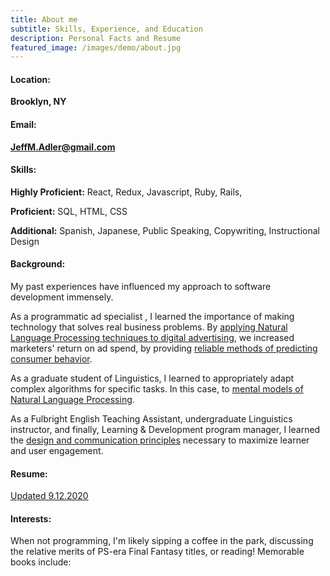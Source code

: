 ```yaml
---
title: About me
subtitle: Skills, Experience, and Education
description: Personal Facts and Resume
featured_image: /images/demo/about.jpg
---
```

<h4>Location:</h4> 

<strong>Brooklyn, NY</strong> 

<h4>Email:</h4> 

<strong>JeffM.Adler@gmail.com</strong> 

<h4>Skills:</h4>

<strong>Highly Proficient:</strong> React, Redux, Javascript, Ruby, Rails, 

<strong>Proficient:</strong>  SQL, HTML, CSS

<strong>Additional:</strong>  Spanish, Japanese, Public Speaking, Copywriting, Instructional Design

<h4>Background:</h4>
My past experiences have influenced my approach to software development immensely.

As a programmatic ad specialist , I learned the importance of making technology that solves real business problems. By <a href="https://news.semasio.com/market-to-customers-in-their-own-words">applying Natural Language Processing techniques to digital advertising</a>,
we increased marketers' return on ad spend, by providing  <a href="https://news.semasio.com/helping-marketers-in-the-search-for-significance">reliable methods of predicting consumer behavior</a>.

As a graduate student of Linguistics, I learned to appropriately adapt complex algorithms for specific tasks. In this case, to <a href="https://link.springer.com/article/10.1007/s11049-020-09478-8">mental models of Natural Language Processing</a>.

As a Fulbright English Teaching Assistant, undergraduate Linguistics instructor, and finally, Learning & Development program manager, I 
learned the <a href= "https://www.mediamath.com/blog/growing-the-next-generation-of-talent-to-fuel-a-next-generation-digital-marketing-supply-chain/">design and communication principles</a> necessary to maximize learner and user engagement.

<h4>Resume:</h4>

<a id="resume_link" href="https://drive.google.com/file/d/1UgHKQtOIi6QgdseBUWUEq1FluCBfe0rt/view?usp=sharing">Updated 9.12.2020</a>

<h4>Interests:</h4>

When not programming, I'm likely sipping a coffee in the park, discussing the relative merits of PS-era Final Fantasy titles, or reading! Memorable books include:<br><br>

<html>
      <style type="text/css" media="screen">
        .gr_grid_container {
          /* customize grid container div here. eg: width: 500px; */
        }

        .gr_grid_book_container {
          /* customize book cover container div here */
          float: left;
          width: 98px;
          height: 160px;
          padding: 0px 0px;
          overflow: hidden;
        }
      </style>
      <div id="gr_grid_widget_1597597863">
        <!-- Show static html as a placeholder in case js is not enabled - javascript include will override this if things work -->
          <div class="gr_grid_container">
    <div class="gr_grid_book_container"><a title="Good Economics for Hard Times: Better Answers to Our Biggest Problems" rel="nofollow" href="https://www.goodreads.com/book/show/51014619-good-economics-for-hard-times"><img alt="Good Economics for Hard Times: Better Answers to Our Biggest Problems" border="0" src="https://i.gr-assets.com/images/S/compressed.photo.goodreads.com/books/1562348201l/51014619._SX98_SY160_.jpg" /></a></div>
    <div class="gr_grid_book_container"><a title="Range: Why Generalists Triumph in a Specialized World" rel="nofollow" href="https://www.goodreads.com/book/show/44000528-range"><img alt="Range: Why Generalists Triumph in a Specialized World" border="0" src="https://i.gr-assets.com/images/S/compressed.photo.goodreads.com/books/1550048363l/44000528._SX98_.jpg" /></a></div>
    <div class="gr_grid_book_container"><a title="Say Nothing: A True Story of Murder and Memory in Northern Ireland" rel="nofollow" href="https://www.goodreads.com/book/show/49771934-say-nothing"><img alt="Say Nothing: A True Story of Murder and Memory in Northern Ireland" border="0" src="https://i.gr-assets.com/images/S/compressed.photo.goodreads.com/books/1590530965l/49771934._SX98_.jpg" /></a></div>
    <!-- <div class="gr_grid_book_container"><a title="Hillbilly Elegy: A Memoir of a Family and Culture in Crisis" rel="nofollow" href="https://www.goodreads.com/book/show/29890212-hillbilly-elegy"><img alt="Hillbilly Elegy: A Memoir of a Family and Culture in Crisis" border="0" src="https://i.gr-assets.com/images/S/compressed.photo.goodreads.com/books/1460410757l/29890212._SX98_.jpg" /></a></div> -->
    <div class="gr_grid_book_container"><a title="Shoe Dog" rel="nofollow" href="https://www.goodreads.com/book/show/4030991-shoe-dog"><img alt="Shoe Dog" border="0" src="https://i.gr-assets.com/images/S/compressed.photo.goodreads.com/books/1456974900l/4030991._SX98_.jpg" /></a></div>
    <div class="gr_grid_book_container"><a title="Algorithms to Live By: The Computer Science of Human Decisions" rel="nofollow" href="https://www.goodreads.com/book/show/25666050-algorithms-to-live-by"><img alt="Algorithms to Live By: The Computer Science of Human Decisions" border="0" src="https://i.gr-assets.com/images/S/compressed.photo.goodreads.com/books/1454296875l/25666050._SX98_.jpg" /></a></div>
    <div class="gr_grid_book_container"><a title="The Master Algorithm: How the Quest for the Ultimate Learning Machine Will Remake Our World" rel="nofollow" href="https://www.goodreads.com/book/show/26209294-the-master-algorithm"><img alt="The Master Algorithm: How the Quest for the Ultimate Learning Machine Will Remake Our World" border="0" src="https://i.gr-assets.com/images/S/compressed.photo.goodreads.com/books/1441679845l/26209294._SX98_.jpg" /></a></div>
    <div class="gr_grid_book_container"><a title="The Sympathizer" rel="nofollow" href="https://www.goodreads.com/book/show/25228177-the-sympathizer"><img alt="The Sympathizer" border="0" src="https://i.gr-assets.com/images/S/compressed.photo.goodreads.com/books/1430188776l/25228177._SX98_.jpg" /></a></div>
    <div class="gr_grid_book_container"><a title="A Manual for Cleaning Women: Selected Stories" rel="nofollow" href="https://www.goodreads.com/book/show/26045774-a-manual-for-cleaning-women"><img alt="A Manual for Cleaning Women: Selected Stories" border="0" src="https://i.gr-assets.com/images/S/compressed.photo.goodreads.com/books/1440864537l/26045774._SX98_.jpg" /></a></div>
    <div class="gr_grid_book_container"><a title="Zero to One: Notes on Startups, or How to Build the Future" rel="nofollow" href="https://www.goodreads.com/book/show/37653154-zero-to-one"><img alt="Zero to One: Notes on Startups, or How to Build the Future" border="0" src="https://i.gr-assets.com/images/S/compressed.photo.goodreads.com/books/1513956652l/37653154._SX98_.jpg" /></a></div>
    <div class="gr_grid_book_container"><a title="Talk Like TED: The 9 Public-Speaking Secrets of the World's Top Minds" rel="nofollow" href="https://www.goodreads.com/book/show/39968655-talk-like-ted"><img alt="Talk Like TED: The 9 Public-Speaking Secrets of the World's Top Minds" border="0" src="https://i.gr-assets.com/images/S/compressed.photo.goodreads.com/books/1524777512l/39968655._SX98_.jpg" /></a></div>
    <div class="gr_grid_book_container"><a title="Colorless Tsukuru Tazaki and His Years of Pilgrimage" rel="nofollow" href="https://www.goodreads.com/book/show/41022133-colorless-tsukuru-tazaki-and-his-years-of-pilgrimage"><img alt="Colorless Tsukuru Tazaki and His Years of Pilgrimage" border="0" src="https://i.gr-assets.com/images/S/compressed.photo.goodreads.com/books/1533141634l/41022133._SX98_.jpg" /></a></div>
    <div class="gr_grid_book_container"><a title="The Phonological Mind" rel="nofollow" href="https://www.goodreads.com/book/show/25372949-the-phonological-mind"><img alt="The Phonological Mind" border="0" src="https://i.gr-assets.com/images/S/compressed.photo.goodreads.com/books/1429227080l/25372949._SX98_.jpg" /></a></div>
    <div class="gr_grid_book_container"><a title="The Challenger Sale: Taking Control of the Customer Conversation" rel="nofollow" href="https://www.goodreads.com/book/show/18633289-the-challenger-sale"><img alt="The Challenger Sale: Taking Control of the Customer Conversation" border="0" src="https://i.gr-assets.com/images/S/compressed.photo.goodreads.com/books/1384803478l/18633289._SX98_.jpg" /></a></div>
    <div class="gr_grid_book_container"><a title="The Art of Fielding" rel="nofollow" href="https://www.goodreads.com/book/show/11583050-the-art-of-fielding"><img alt="The Art of Fielding" border="0" src="https://i.gr-assets.com/images/S/compressed.photo.goodreads.com/books/1328342921l/11583050._SX98_.jpg" /></a></div>
    <div class="gr_grid_book_container"><a title="The Opium War: Drugs, Dreams and the Making of Modern China" rel="nofollow" href="https://www.goodreads.com/book/show/28601256-the-opium-war"><img alt="The Opium War: Drugs, Dreams and the Making of Modern China" border="0" src="https://i.gr-assets.com/images/S/compressed.photo.goodreads.com/books/1453180929l/28601256._SX98_.jpg" /></a></div>
    <div class="gr_grid_book_container"><a title="Sapiens: A Brief History of Humankind" rel="nofollow" href="https://www.goodreads.com/book/show/20873740-sapiens"><img alt="Sapiens: A Brief History of Humankind" border="0" src="https://i.gr-assets.com/images/S/compressed.photo.goodreads.com/books/1433930311l/20873740._SX98_.jpg" /></a></div>
    <div class="gr_grid_book_container"><a title="Statistics for Linguistics with R: A Practical Introduction" rel="nofollow" href="https://www.goodreads.com/book/show/16238842-statistics-for-linguistics-with-r"><img alt="Statistics for Linguistics with R: A Practical Introduction" border="0" src="https://i.gr-assets.com/images/S/compressed.photo.goodreads.com/books/1381299597l/16238842._SX98_.jpg" /></a></div>
    <div class="gr_grid_book_container"><a title="Refuse to Choose!: Use All of Your Interests, Passions, and Hobbies to Create the Life and Career of Your Dreams" rel="nofollow" href="https://www.goodreads.com/book/show/9836134-refuse-to-choose"><img alt="Refuse to Choose!: Use All of Your Interests, Passions, and Hobbies to Create the Life and Career of Your Dreams" border="0" src="https://i.gr-assets.com/images/S/compressed.photo.goodreads.com/books/1328365178l/9836134._SX98_.jpg" /></a></div>
    <div class="gr_grid_book_container"><a title="No god but God: The Origins, Evolution and Future of Islam" rel="nofollow" href="https://www.goodreads.com/book/show/40411388-no-god-but-god"><img alt="No god but God: The Origins, Evolution and Future of Islam" border="0" src="https://i.gr-assets.com/images/S/compressed.photo.goodreads.com/books/1528328757l/40411388._SX98_.jpg" /></a></div>
    <div class="gr_grid_book_container"><a title="The Brothers Karamazov" rel="nofollow" href="https://www.goodreads.com/book/show/4934.The_Brothers_Karamazov"><img alt="The Brothers Karamazov" border="0" src="https://i.gr-assets.com/images/S/compressed.photo.goodreads.com/books/1427728126l/4934._SX98_.jpg" /></a></div>
    <div class="gr_grid_book_container"><a title="All Quiet on the Western Front" rel="nofollow" href="https://www.goodreads.com/book/show/18882869-all-quiet-on-the-western-front"><img alt="All Quiet on the Western Front" border="0" src="https://i.gr-assets.com/images/S/compressed.photo.goodreads.com/books/1388297884l/18882869._SX98_.jpg" /></a></div>
    <div class="gr_grid_book_container"><a title="Ficciones" rel="nofollow" href="https://www.goodreads.com/book/show/19009391-ficciones"><img alt="Ficciones" border="0" src="https://i.gr-assets.com/images/S/compressed.photo.goodreads.com/books/1385591704l/19009391._SX98_.jpg" /></a></div>
    <div class="gr_grid_book_container"><a title="Hiroshima" rel="nofollow" href="https://www.goodreads.com/book/show/23775509-hiroshima"><img alt="Hiroshima" border="0" src="https://i.gr-assets.com/images/S/compressed.photo.goodreads.com/books/1431996524l/23775509._SX98_.jpg" /></a></div>
    <div class="gr_grid_book_container"><a title="Thousand Cranes" rel="nofollow" href="https://www.goodreads.com/book/show/19221605-thousand-cranes"><img alt="Thousand Cranes" border="0" src="https://i.gr-assets.com/images/S/compressed.photo.goodreads.com/books/1386291403l/19221605._SX98_.jpg" /></a></div>
    <div class="gr_grid_book_container"><a title="Hopscotch" rel="nofollow" href="https://www.goodreads.com/book/show/22880183-hopscotch"><img alt="Hopscotch" border="0" src="https://i.gr-assets.com/images/S/compressed.photo.goodreads.com/books/1407344674l/22880183._SX98_.jpg" /></a></div>
    <div class="gr_grid_book_container"><a title="Hard Rain Falling" rel="nofollow" href="https://www.goodreads.com/book/show/8527763-hard-rain-falling"><img alt="Hard Rain Falling" border="0" src="https://i.gr-assets.com/images/S/compressed.photo.goodreads.com/books/1328338501l/8527763._SX98_.jpg" /></a></div>
    <div class="gr_grid_book_container"><a title="Dune (Dune, #1)" rel="nofollow" href="https://www.goodreads.com/book/show/44767458-dune"><img alt="Dune" border="0" src="https://i.gr-assets.com/images/S/compressed.photo.goodreads.com/books/1555447414l/44767458._SX98_.jpg" /></a></div>
    <div class="gr_grid_book_container"><a title="Stoner" rel="nofollow" href="https://www.goodreads.com/book/show/8551582-stoner"><img alt="Stoner" border="0" src="https://i.gr-assets.com/images/S/compressed.photo.goodreads.com/books/1436420791l/8551582._SX98_.jpg" /></a></div>
    <div class="gr_grid_book_container"><a title="Slouching Towards Bethlehem" rel="nofollow" href="https://www.goodreads.com/book/show/4073199-slouching-towards-bethlehem"><img alt="Slouching Towards Bethlehem" border="0" src="https://i.gr-assets.com/images/S/compressed.photo.goodreads.com/books/1517446169l/4073199._SX98_.jpg" /></a></div>
    <div class="gr_grid_book_container"><a title="Language and Mind" rel="nofollow" href="https://www.goodreads.com/book/show/12622.Language_and_Mind"><img alt="Language and Mind" border="0" src="https://i.gr-assets.com/images/S/compressed.photo.goodreads.com/books/1391669020l/12622._SX98_.jpg" /></a></div>
    <div class="gr_grid_book_container"><a title="Empire of Signs" rel="nofollow" href="https://www.goodreads.com/book/show/770926.Empire_of_Signs"><img alt="Empire of Signs" border="0" src="https://i.gr-assets.com/images/S/compressed.photo.goodreads.com/books/1312015491l/770926._SX98_.jpg" /></a></div>
    <div class="gr_grid_book_container"><a title="Karate-Do: My Way of Life" rel="nofollow" href="https://www.goodreads.com/book/show/17075032-karate-do"><img alt="Karate-Do: My Way of Life" border="0" src="https://i.gr-assets.com/images/S/compressed.photo.goodreads.com/books/1358747327l/17075032._SY160_.jpg" /></a></div>
    <div class="gr_grid_book_container"><a title="Shōgun: The Epic Novel of Japan (The Asian Saga #1)" rel="nofollow" href="https://www.goodreads.com/book/show/41810274-sh-gun"><img alt="Shōgun: The Epic Novel of Japan" border="0" src="https://i.gr-assets.com/images/S/compressed.photo.goodreads.com/books/1536713236l/41810274._SX98_.jpg" /></a></div>
    <div class="gr_grid_book_container"><a title="If on a winter's night a traveler" rel="nofollow" href="https://www.goodreads.com/book/show/18624269-if-on-a-winter-s-night-a-traveler"><img alt="If on a winter's night a traveler" border="0" src="https://i.gr-assets.com/images/S/compressed.photo.goodreads.com/books/1384803082l/18624269._SX98_.jpg" /></a></div>
    <div class="gr_grid_book_container"><a title="Akira, Vol. 1" rel="nofollow" href="https://www.goodreads.com/book/show/93371.Akira_Vol_1"><img alt="Akira, Vol. 1" border="0" src="https://i.gr-assets.com/images/S/compressed.photo.goodreads.com/books/1343804802l/93371._SX98_.jpg" /></a></div>
    <div class="gr_grid_book_container"><a title="Love in the Time of Cholera" rel="nofollow" href="https://www.goodreads.com/book/show/23248873-love-in-the-time-of-cholera"><img alt="Love in the Time of Cholera" border="0" src="https://i.gr-assets.com/images/S/compressed.photo.goodreads.com/books/1411057450l/23248873._SX98_.jpg" /></a></div>
    <div class="gr_grid_book_container"><a title="Blood Meridian: Or the Evening Redness in the West" rel="nofollow" href="https://www.goodreads.com/book/show/53313009-blood-meridian"><img alt="Blood Meridian: Or the Evening Redness in the West" border="0" src="https://i.gr-assets.com/images/S/compressed.photo.goodreads.com/books/1588429817l/53313009._SX98_.jpg" /></a></div>
    <div class="gr_grid_book_container"><a title="Norwegian Wood" rel="nofollow" href="https://www.goodreads.com/book/show/11297.Norwegian_Wood"><img alt="Norwegian Wood" border="0" src="https://i.gr-assets.com/images/S/compressed.photo.goodreads.com/books/1386924361l/11297._SX98_.jpg" /></a></div>
    <div class="gr_grid_book_container"><a title="The Remains of the Day" rel="nofollow" href="https://www.goodreads.com/book/show/8622058-the-remains-of-the-day"><img alt="The Remains of the Day" border="0" src="https://i.gr-assets.com/images/S/compressed.photo.goodreads.com/books/1360824510l/8622058._SX98_.jpg" /></a></div>
    <div class="gr_grid_book_container"><a title="Infinite Jest" rel="nofollow" href="https://www.goodreads.com/book/show/7495987-infinite-jest"><img alt="Infinite Jest" border="0" src="https://i.gr-assets.com/images/S/compressed.photo.goodreads.com/books/1327899791l/7495987._SX98_.jpg" /></a></div>
    <div class="gr_grid_book_container"><a title="The Diving Pool: Three Novellas" rel="nofollow" href="https://www.goodreads.com/book/show/8117483-the-diving-pool"><img alt="The Diving Pool: Three Novellas" border="0" src="https://i.gr-assets.com/images/S/compressed.photo.goodreads.com/books/1431562496l/8117483._SX98_.jpg" /></a></div>
    <div class="gr_grid_book_container"><a title="Living the Martial Way: A Manual for the Way a Modern Warrior Should Think" rel="nofollow" href="https://www.goodreads.com/book/show/19023539-living-the-martial-way"><img alt="Living the Martial Way: A Manual for the Way a Modern Warrior Should Think" border="0" src="https://i.gr-assets.com/images/S/compressed.photo.goodreads.com/books/1385652786l/19023539._SX98_.jpg" /></a></div>
    <div class="gr_grid_book_container"><a title="Understanding Comics: The Invisible Art" rel="nofollow" href="https://www.goodreads.com/book/show/102920.Understanding_Comics"><img alt="Understanding Comics: The Invisible Art" border="0" src="https://i.gr-assets.com/images/S/compressed.photo.goodreads.com/books/1328408101l/102920._SX98_.jpg" /></a></div>
    <div class="gr_grid_book_container"><a title="The Fortress of Solitude" rel="nofollow" href="https://www.goodreads.com/book/show/6591286-the-fortress-of-solitude"><img alt="The Fortress of Solitude" border="0" src="https://i.gr-assets.com/images/S/compressed.photo.goodreads.com/books/1487331139l/6591286._SX98_.jpg" /></a></div>
    <div class="gr_grid_book_container"><a title="Bird by Bird: Some Instructions on Writing and Life" rel="nofollow" href="https://www.goodreads.com/book/show/12543.Bird_by_Bird"><img alt="Bird by Bird: Some Instructions on Writing and Life" border="0" src="https://i.gr-assets.com/images/S/compressed.photo.goodreads.com/books/1394996112l/12543._SX98_.jpg" /></a></div>
    <div class="gr_grid_book_container"><a title="Nonviolent Communication: A Language of Life" rel="nofollow" href="https://www.goodreads.com/book/show/25073935-nonviolent-communication"><img alt="Nonviolent Communication: A Language of Life" border="0" src="https://i.gr-assets.com/images/S/compressed.photo.goodreads.com/books/1425611613l/25073935._SX98_.jpg" /></a></div>
    <div class="gr_grid_book_container"><a title="The Japanese Mind: Understanding Contemporary Japanese Culture" rel="nofollow" href="https://www.goodreads.com/book/show/19070311-the-japanese-mind"><img alt="The Japanese Mind: Understanding Contemporary Japanese Culture" border="0" src="https://i.gr-assets.com/images/S/compressed.photo.goodreads.com/books/1385839801l/19070311._SX98_.jpg" /></a></div>
    <div class="gr_grid_book_container"><a title="Embracing Defeat: Japan in the Wake of World War II" rel="nofollow" href="https://www.goodreads.com/book/show/18919027-embracing-defeat"><img alt="Embracing Defeat: Japan in the Wake of World War II" border="0" src="https://i.gr-assets.com/images/S/compressed.photo.goodreads.com/books/1393646964l/18919027._SX98_.jpg" /></a></div>
    <div class="gr_grid_book_container"><a title="Teaching To Transgress: Education as the Practice of Freedom" rel="nofollow" href="https://www.goodreads.com/book/show/22048375-teaching-to-transgress"><img alt="Teaching To Transgress: Education as the Practice of Freedom" border="0" src="https://i.gr-assets.com/images/S/compressed.photo.goodreads.com/books/1399468640l/22048375._SX98_.jpg" /></a></div>
     <div class="gr_grid_book_container"><a title="The Amazing Adventures of Kavalier & Clay" rel="nofollow" href="https://www.goodreads.com/book/show/15749201-the-amazing-adventures-of-kavalier-clay"><img alt="The Amazing Adventures of Kavalier & Clay" border="0" src="https://i.gr-assets.com/images/S/compressed.photo.goodreads.com/books/1343745802l/15749201._SX98_.jpg" /></a></div>
     <div class="gr_grid_book_container"><a title="The Corrections" rel="nofollow" href="https://www.goodreads.com/book/show/6562879-the-corrections"><img alt="The Corrections" border="0" src="https://i.gr-assets.com/images/S/compressed.photo.goodreads.com/books/1327289843l/6562879._SX98_.jpg" /></a></div>
    <br style="clear: both"/><br/><a class="gr_grid_branding" style="font-size: .9em; color: #382110; text-decoration: none; float: right; clear: both" rel="nofollow" href="https://www.goodreads.com/user/show/118878134-jeffrey-adler">Jeffrey Adler's favorite books »</a>
  <noscript><br/>Share <a rel="nofollow" href="/">book reviews</a> and ratings with Jeffrey, and even join a <a rel="nofollow" href="/group">book club</a> on Goodreads.</noscript>
  </div>

      </div>
      <script src="https://www.goodreads.com/review/grid_widget/118878134.Jeffrey's%20bookshelf:%20read?cover_size=medium&hide_link=&hide_title=true&num_books=200&order=d&shelf=read&sort=date_pub&widget_id=1597597863" type="text/javascript" charset="utf-8"></script>

</html>

<!--- Embedded PDF viewer: (removed because it renders stretched on mobile)
<html> 
<body> 
    <object id="resume" data="/documents/Resume_5-14-2020.pdf" type="application/pdf" >
        <embed src="/documents/Resume_5-14-2020.pdf" type="application/pdf" width=”10000” height=”10000” />
    </object>
</body> 
</html> 
-->


